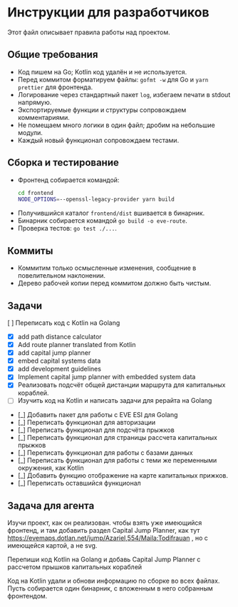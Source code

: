 # Инструкции для разработчиков

Этот файл описывает правила работы над проектом.

## Общие требования
- Код пишем на Go; Kotlin код удалён и не используется.
- Перед коммитом форматируем файлы: `gofmt -w` для Go и `yarn prettier` для фронтенда.
- Логирование через стандартный пакет `log`, избегаем печати в stdout напрямую.
- Экспортируемые функции и структуры сопровождаем комментариями.
- Не помещаем много логики в один файл; дробим на небольшие модули.
- Каждый новый функционал сопровождаем тестами.

## Сборка и тестирование
- Фронтенд собирается командой:
  ```bash
  cd frontend
  NODE_OPTIONS=--openssl-legacy-provider yarn build
  ```
- Получившийся каталог `frontend/dist` вшивается в бинарник.
- Бинарник собирается командой `go build -o eve-route`.
- Проверка тестов: `go test ./...`.

## Коммиты
- Коммитим только осмысленные изменения, сообщение в повелительном наклонении.
- Дерево рабочей копии перед коммитом должно быть чистым.

## Задачи
[ ] Переписать код с Kotlin на Golang
- [x] add path distance calculator
- [x] Add route planner translated from Kotlin
- [x] add capital jump planner
- [x] embed capital systems data
- [x] add development guidelines
- [x] Implement capital jump planner with embedded system data
- [x] Реализовать подсчёт общей дистанции маршрута для капитальных кораблей.
- [ ] Изучить код на Kotlin и написать задачи для рерайта на Golang
- [_] Добавить пакет для работы с EVE ESI для Golang
- [_] Переписать функционал для авторизации
- [_] Переписать функционал для подсчёта прыжков
- [_] Переписать функционал для страницы рассчета капитальных прыжков
- [_] Переписать функционал для работы с базами данных
- [_] Переписать функционал для работы с теми же переменными окружения, как Kotlin
- [_] Добавить функцию отображение на карте капитальных прижков.
- [_] Переписать оставшийся функционал


## Задача для агента


Изучи проект, как он реализован. чтобы взять уже имеющийся фронтенд, и там добавить раздел Capital Jump Planner, как тут https://evemaps.dotlan.net/jump/Azariel,554/Maila:Todifrauan  , но с имеющейся картой, а не svg.

Перепиши код Kotlin на  Golang и добавь Capital Jump Planner с рассчетом прышков капитальных кораблей



Код на Kotlin удали и обнови информацию по сборке во всех файлах. 
Пусть собирается один бинарник, с вложенным в него собранным фронтендом.
